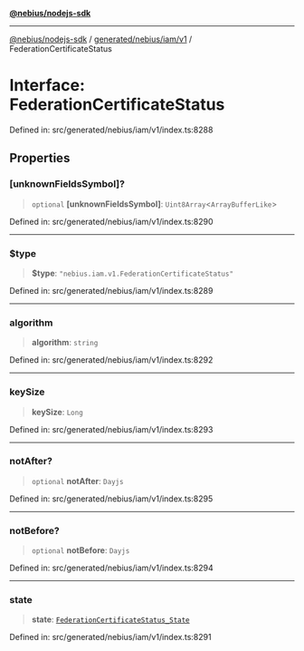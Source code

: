 [**@nebius/nodejs-sdk**](../../../../../README.md)

***

[@nebius/nodejs-sdk](../../../../../README.md) / [generated/nebius/iam/v1](../README.md) / FederationCertificateStatus

# Interface: FederationCertificateStatus

Defined in: src/generated/nebius/iam/v1/index.ts:8288

## Properties

### \[unknownFieldsSymbol\]?

> `optional` **\[unknownFieldsSymbol\]**: `Uint8Array`\<`ArrayBufferLike`\>

Defined in: src/generated/nebius/iam/v1/index.ts:8290

***

### $type

> **$type**: `"nebius.iam.v1.FederationCertificateStatus"`

Defined in: src/generated/nebius/iam/v1/index.ts:8289

***

### algorithm

> **algorithm**: `string`

Defined in: src/generated/nebius/iam/v1/index.ts:8292

***

### keySize

> **keySize**: `Long`

Defined in: src/generated/nebius/iam/v1/index.ts:8293

***

### notAfter?

> `optional` **notAfter**: `Dayjs`

Defined in: src/generated/nebius/iam/v1/index.ts:8295

***

### notBefore?

> `optional` **notBefore**: `Dayjs`

Defined in: src/generated/nebius/iam/v1/index.ts:8294

***

### state

> **state**: [`FederationCertificateStatus_State`](../type-aliases/FederationCertificateStatus_State.md)

Defined in: src/generated/nebius/iam/v1/index.ts:8291
